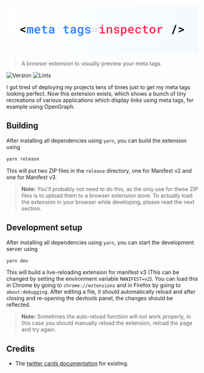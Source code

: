 <center><img src=".github/banner.png" /></center>

> A browser extension to visually preview your meta tags.

![Version](https://img.shields.io/github/package-json/v/chrrs/meta-tags-inspector?style=flat-square)
![Lints](https://img.shields.io/github/checks-status/chrrs/meta-tags-inspector/master?style=flat-square)

I got tired of deploying my projects tens of times just to get my meta tags looking perfect. Now this extension exists, which shows a bunch of tiny recreations of various applications which display links using meta tags, for example using OpenGraph.

## Building

After installing all dependencies using `yarn`, you can build the extension using

```sh
yarn release
```

This will put two ZIP files in the `release` directory, one for Manifest v2 and one for Manifest v3.

> **Note:** You'll probably not need to do this, as the only use for these ZIP files is to upload them to a browser extension store. To actually load the extension in your browser while developing, please read the next section.

## Development setup

After installing all dependencies using `yarn`, you can start the development server using

```sh
yarn dev
```

This will build a live-reloading extension for manifest v3 (This can be changed by setting the environment variable `MANIFEST=v2`). You can load this in Chrome by going to `chrome://extensions` and in Firefox by going to `about:debugging`. After editing a file, it should automatically reload and after closing and re-opening the devtools panel, the changes should be reflected.

> **Note:** Sometimes the auto-reload function will not work properly, in this case you should manually reload the extension, reload the page and try again.

## Credits

-   The [twitter cards documentation](https://developer.twitter.com/en/docs/twitter-for-websites/cards/overview/abouts-cards) for existing.
